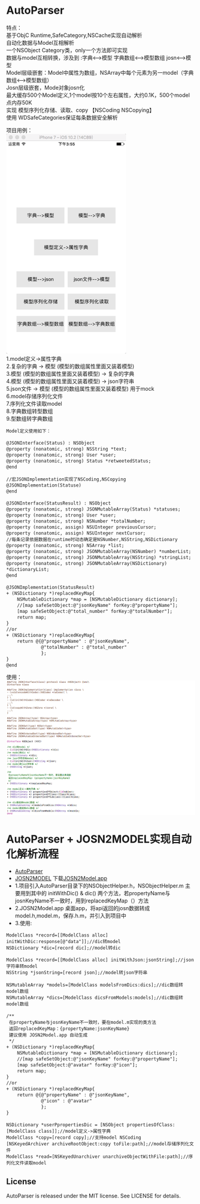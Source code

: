 # AutoParser
特点： <br>
基于ObjC Runtime,SafeCategory,NSCache实现自动解析<br>
自动化数据与Model互相解析 <br>
一个NSObject Category类，only一个方法即可实现 <br>
数据与model互相转换，涉及到 :字典<-->模型 字典数组<-->模型数组 josn<-->模型 <br>
Model层级嵌套：Model中属性为数组，NSArray中每个元素为另一model（字典数组<-->模型数组） <br>
Josn层级嵌套，Mode对象josn化 <br>
最大缓存500个Model定义,1个model按10个左右属性，大约0.1K，500个model点内存50K <br>
实现 模型序列化存储、读取、copy 【NSCoding NSCopying】 <br>
使用 WDSafeCategories保证每条数据安全解析 <br>

项目用例： <br>
<img src="https://github.com/LarryPage/AutoParser/blob/master/screen002.png" alt="enter image description here" width=320 style="background: #00FF00;" /><br>
1.model定义->属性字典 <br>
2.复杂的字典 -> 模型 (模型的数组属性里面又装着模型) <br>
3.模型 (模型的数组属性里面又装着模型) -> 复杂的字典 <br>
4.模型 (模型的数组属性里面又装着模型) -> json字符串 <br>
5.json文件 -> 模型 (模型的数组属性里面又装着模型)  用于mock <br>
6.model存储序列化文件 <br>
7.序列化文件读取model <br>
8.字典数组转型数组<br>
9.型数组转字典数组<br>

```
Model定义使用如下：

@JSONInterface(Status) : NSObject
@property (nonatomic, strong) NSString *text;
@property (nonatomic, strong) User *user;
@property (nonatomic, strong) Status *retweetedStatus;
@end

//宏JSONImplementation实现了NSCoding,NSCopying
@JSONImplementation(Statuse)
@end

@JSONInterface(StatusResult) : NSObject
@property (nonatomic, strong) JSONMutableArray(Status) *statuses;
@property (nonatomic, strong) User *user;
@property (nonatomic, strong) NSNumber *totalNumber;
@property (nonatomic, assign) NSUInteger previousCursor;
@property (nonatomic, assign) NSUInteger nextCursor;
//每条记录依据数据在runtime时动态确定是NSNumber,NSString,NSDictionary
@property (nonatomic, strong) NSArray *list;
@property (nonatomic, strong) JSONMutableArray(NSNumber) *numberList;
@property (nonatomic, strong) JSONMutableArray(NSString) *stringList;
@property (nonatomic, strong) JSONMutableArray(NSDictionary) *dictionaryList;
@end

@JSONImplementation(StatusResult)
+ (NSDictionary *)replacedKeyMap{ 
    NSMutableDictionary *map = [NSMutableDictionary dictionary];
    //[map safeSetObject:@"jsonKeyName" forKey:@"propertyName"];
    [map safeSetObject:@"total_number" forKey:@"totalNumber"];
    return map;
}
//or
+ (NSDictionary *)replacedKeyMap{ 
    return @{@"propertyName" : @"jsonKeyName",
             @"totalNumber" : @"total_number"
             };
}
@end
```
使用： <br>
<img src="https://github.com/LarryPage/AutoParser/blob/master/screen003.png" alt="enter image description here" width=850 />

AutoParser + JOSN2MODEL实现自动化解析流程
==========
* [AutoParser](https://github.com/LarryPage/AutoParser)
* [JOSN2MODEL](https://github.com/LarryPage/JOSN2Model)   下载<a href="http://adhoc.qiniudn.com/JOSN2Model.app.zip">JOSN2Model.app</a>
* 1.项目引入AutoParser目录下的NSObjectHelper.h，NSObjectHelper.m 主要用到其中的 initWithDic() & dic() 两个方法，若propertyName与josnKeyName不一致时，用到replacedKeyMap（）方法
* 2.JOSN2Model.app 桌面app，将api返回的josn数据转成model.h,model.m，保存.h.m，并引入到项目中
* 3.使用:
```
ModelClass *record=[[ModelClass alloc] initWithDic:response[@"data"]];//dic转model
NSDictionary *dic=[record dic];//model转dic

ModelClass *record=[[ModelClass alloc] initWithJson:jsonString];//json字符串转model
NSString *jsonString=[record json];//model转json字符串

NSMutableArray *models=[ModelClass modelsFromDics:dics];//dic数组转model数组
NSMutableArray *dics=[ModelClass dicsFromModels:models];//dic数组转model数组

/**
 在propertyName与josnKeyName不一致时，要在model.m实现的类方法
 返回replacedKeyMap：{propertyName:jsonKeyName}
 建议使用 JOSN2Model.app 自动生成
 */
+ (NSDictionary *)replacedKeyMap{ 
    NSMutableDictionary *map = [NSMutableDictionary dictionary];
    //[map safeSetObject:@"jsonKeyName" forKey:@"propertyName"];
    [map safeSetObject:@"avatar" forKey:@"icon"];
    return map;
}
//or
+ (NSDictionary *)replacedKeyMap{ 
    return @{@"propertyName" : @"jsonKeyName",
             @"icon" : @"avatar"
             };
}

NSDictionary *userPpropertiesDic = [NSObject propertiesOfClass:[ModelClass class]];//model定义->属性字典
ModelClass *copy=[record copy];//支持model NSCoding
[NSKeyedArchiver archiveRootObject:copy toFile:path];//model存储序列化文件
ModelClass *read=[NSKeyedUnarchiver unarchiveObjectWithFile:path];//序列化文件读取model
```

## License

AutoParser is released under the MIT license. See LICENSE for details.
